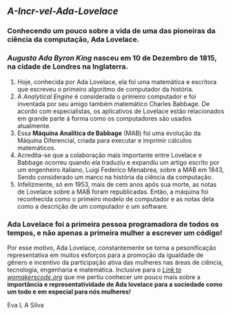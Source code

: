 ## *A-Incr-vel-Ada-Lovelace*

### Conhecendo um pouco sobre a vida de uma das pioneiras da ciência da computação, Ada Lovelace.

### _Augusta Ada Byron King_ nasceu em 10 de Dezembro de 1815, na cidade de Londres na Inglaterra. 

1. Hoje, conhecida por Ada Lovelace, ela foi uma matemática e escritora que escreveu o primeiro algoritmo de computador da história.
2. A *Analytical Engine* é considerada o primeiro computador e foi inventada por seu amigo também matemático Charles Babbage. De acordo com especialistas, os aplicativos de Lovelace estão relacionados em grande parte à forma como os computadores são usados atualmente.
3. Essa **Máquina Analítica de Babbage** (MAB) foi uma evolução da Máquina Diferencial, criada para executar e imprimir cálculos matemáticos.
4. Acredita-se que a colaboração mais importante entre Lovelace e Babbage ocorreu quando ela traduziu e expandiu um artigo escrito por um engenheiro italiano,  Luigi Federico Menabrea, sobre a MAB em 1843, Sendo considerado um marco na história da ciência da computação.
5. Infelizmente, só em 1953, mais de cem anos após sua morte, as notas de Lovelace sobre a MAB foram republicadas. Então, a máquina foi reconhecida como o primeiro modelo de computador e as notas dela como a descrição de um computador e um software.

### Ada Lovelace foi a primeira pessoa programadora de todos os tempos, e não apenas a primeira mulher a escrever um código!

Por esse motivo, Ada Lovelace, constantemente se torna a pesonificação representativa em muitos esforços para a promoção da igualdade de gênero e incentivo da participação ativa das mulheres nas áreas de ciência, tecnologia, engenharia e matemática. Inclusive para o _[Link to womakerscode.org](/womakerscode.org)_ que me pertiu conhecer um pouco mais sobre a **importância e representatividade de Ada lovelace para a sociedade como um todo e em especial para nós mulheres!**


Eva L A Silva


